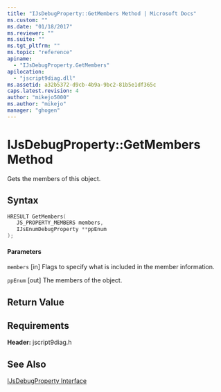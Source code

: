 ```yaml
---
title: "IJsDebugProperty::GetMembers Method | Microsoft Docs"
ms.custom: ""
ms.date: "01/18/2017"
ms.reviewer: ""
ms.suite: ""
ms.tgt_pltfrm: ""
ms.topic: "reference"
apiname:
  - "IJsDebugProperty.GetMembers"
apilocation:
  - "jscript9diag.dll"
ms.assetid: a32b5372-d9cb-4b9a-9bc2-81b5e1df365c
caps.latest.revision: 4
author: "mikejo5000"
ms.author: "mikejo"
manager: "ghogen"
---
```

# IJsDebugProperty::GetMembers Method
Gets the members of this object.

## Syntax

```cpp
HRESULT GetMembers(
   JS_PROPERTY_MEMBERS members,
   IJsEnumDebugProperty **ppEnum
);
```

#### Parameters
 `members`
 [in] Flags to specify what is included in the member information.

 `ppEnum`
 [out] The members of the object.

## Return Value

## Requirements
 **Header:** jscript9diag.h

## See Also
 [IJsDebugProperty Interface](../../winscript/reference/ijsdebugproperty-interface.md)